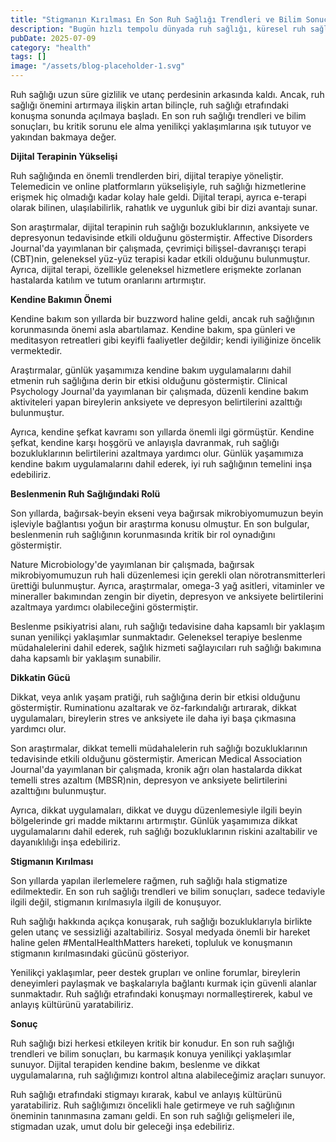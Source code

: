 ```yaml
---
title: "Stigmanın Kırılması En Son Ruh Sağlığı Trendleri ve Bilim Sonuçlarını Açığa Çıkarma"
description: "Bugün hızlı tempolu dünyada ruh sağlığı, küresel ruh sağlığı bozukluğu yükünü artırmıştır. Bu makale, en son ruh sağlığı trendlerini, yeni bilim sonuçlarını ve ruh sağlığı sorunlarına yenilikçi yak..."
pubDate: 2025-07-09
category: "health"
tags: []
image: "/assets/blog-placeholder-1.svg"
---
```


Ruh sağlığı uzun süre gizlilik ve utanç perdesinin arkasında kaldı. Ancak, ruh sağlığı önemini artırmaya ilişkin artan bilinçle, ruh sağlığı etrafındaki konuşma sonunda açılmaya başladı. En son ruh sağlığı trendleri ve bilim sonuçları, bu kritik sorunu ele alma yenilikçi yaklaşımlarına ışık tutuyor ve yakından bakmaya değer.

**Dijital Terapinin Yükselişi**

Ruh sağlığında en önemli trendlerden biri, dijital terapiye yöneliştir. Telemedicin ve online platformların yükselişiyle, ruh sağlığı hizmetlerine erişmek hiç olmadığı kadar kolay hale geldi. Dijital terapi, ayrıca e-terapi olarak bilinen, ulaşılabilirlik, rahatlık ve uygunluk gibi bir dizi avantajı sunar.

Son araştırmalar, dijital terapinin ruh sağlığı bozukluklarının, anksiyete ve depresyonun tedavisinde etkili olduğunu göstermiştir. Affective Disorders Journal'da yayımlanan bir çalışmada, çevrimiçi bilişsel-davranışçı terapi (CBT)nin, geleneksel yüz-yüz terapisi kadar etkili olduğunu bulunmuştur. Ayrıca, dijital terapi, özellikle geleneksel hizmetlere erişmekte zorlanan hastalarda katılım ve tutum oranlarını artırmıştır.

**Kendine Bakımın Önemi**

Kendine bakım son yıllarda bir buzzword haline geldi, ancak ruh sağlığının korunmasında önemi asla abartılamaz. Kendine bakım, spa günleri ve meditasyon retreatleri gibi keyifli faaliyetler değildir; kendi iyiliğinize öncelik vermektedir.

Araştırmalar, günlük yaşamımıza kendine bakım uygulamalarını dahil etmenin ruh sağlığına derin bir etkisi olduğunu göstermiştir. Clinical Psychology Journal'da yayımlanan bir çalışmada, düzenli kendine bakım aktiviteleri yapan bireylerin anksiyete ve depresyon belirtilerini azalttığı bulunmuştur.

Ayrıca, kendine şefkat kavramı son yıllarda önemli ilgi görmüştür. Kendine şefkat, kendine karşı hoşgörü ve anlayışla davranmak, ruh sağlığı bozukluklarının belirtilerini azaltmaya yardımcı olur. Günlük yaşamımıza kendine bakım uygulamalarını dahil ederek, iyi ruh sağlığının temelini inşa edebiliriz.

**Beslenmenin Ruh Sağlığındaki Rolü**

Son yıllarda, bağırsak-beyin ekseni veya bağırsak mikrobiyomumuzun beyin işleviyle bağlantısı yoğun bir araştırma konusu olmuştur. En son bulgular, beslenmenin ruh sağlığının korunmasında kritik bir rol oynadığını göstermiştir.

Nature Microbiology'de yayımlanan bir çalışmada, bağırsak mikrobiyomumuzun ruh hali düzenlemesi için gerekli olan nörotransmitterleri ürettiği bulunmuştur. Ayrıca, araştırmalar, omega-3 yağ asitleri, vitaminler ve mineraller bakımından zengin bir diyetin, depresyon ve anksiyete belirtilerini azaltmaya yardımcı olabileceğini göstermiştir.

Beslenme psikiyatrisi alanı, ruh sağlığı tedavisine daha kapsamlı bir yaklaşım sunan yenilikçi yaklaşımlar sunmaktadır. Geleneksel terapiye beslenme müdahalelerini dahil ederek, sağlık hizmeti sağlayıcıları ruh sağlığı bakımına daha kapsamlı bir yaklaşım sunabilir.

**Dikkatin Gücü**

Dikkat, veya anlık yaşam pratiği, ruh sağlığına derin bir etkisi olduğunu göstermiştir. Ruminationu azaltarak ve öz-farkındalığı artırarak, dikkat uygulamaları, bireylerin stres ve anksiyete ile daha iyi başa çıkmasına yardımcı olur.

Son araştırmalar, dikkat temelli müdahalelerin ruh sağlığı bozukluklarının tedavisinde etkili olduğunu göstermiştir. American Medical Association Journal'da yayımlanan bir çalışmada, kronik ağrı olan hastalarda dikkat temelli stres azaltım (MBSR)nin, depresyon ve anksiyete belirtilerini azalttığını bulunmuştur.

Ayrıca, dikkat uygulamaları, dikkat ve duygu düzenlemesiyle ilgili beyin bölgelerinde gri madde miktarını artırmıştır. Günlük yaşamımıza dikkat uygulamalarını dahil ederek, ruh sağlığı bozukluklarının riskini azaltabilir ve dayanıklılığı inşa edebiliriz.

**Stigmanın Kırılması**

Son yıllarda yapılan ilerlemelere rağmen, ruh sağlığı hala stigmatize edilmektedir. En son ruh sağlığı trendleri ve bilim sonuçları, sadece tedaviyle ilgili değil, stigmanın kırılmasıyla ilgili de konuşuyor.

Ruh sağlığı hakkında açıkça konuşarak, ruh sağlığı bozukluklarıyla birlikte gelen utanç ve sessizliği azaltabiliriz. Sosyal medyada önemli bir hareket haline gelen #MentalHealthMatters hareketi, topluluk ve konuşmanın stigmanın kırılmasındaki gücünü gösteriyor.

Yenilikçi yaklaşımlar, peer destek grupları ve online forumlar, bireylerin deneyimleri paylaşmak ve başkalarıyla bağlantı kurmak için güvenli alanlar sunmaktadır. Ruh sağlığı etrafındaki konuşmayı normalleştirerek, kabul ve anlayış kültürünü yaratabiliriz.

**Sonuç**

Ruh sağlığı bizi herkesi etkileyen kritik bir konudur. En son ruh sağlığı trendleri ve bilim sonuçları, bu karmaşık konuya yenilikçi yaklaşımlar sunuyor. Dijital terapiden kendine bakım, beslenme ve dikkat uygulamalarına, ruh sağlığımızı kontrol altına alabileceğimiz araçları sunuyor.

Ruh sağlığı etrafındaki stigmayı kırarak, kabul ve anlayış kültürünü yaratabiliriz. Ruh sağlığımızı öncelikli hale getirmeye ve ruh sağlığının öneminin tanınmasına zamanı geldi. En son ruh sağlığı gelişmeleri ile, stigmadan uzak, umut dolu bir geleceği inşa edebiliriz.